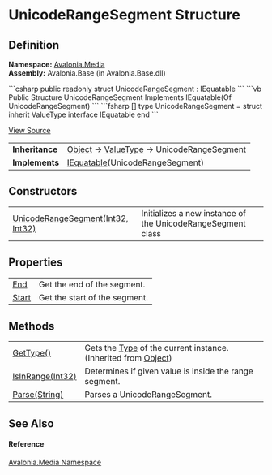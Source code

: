# UnicodeRangeSegment Structure




## Definition
**Namespace:** <a href="N_Avalonia_Media">Avalonia.Media</a>  
**Assembly:** Avalonia.Base (in Avalonia.Base.dll)

<Tabs groupId="api-code-preview">
<TabItem value="csharp" label="C#">
```csharp
public readonly struct UnicodeRangeSegment : IEquatable<UnicodeRangeSegment>
```
</TabItem>
<TabItem value="vb" label="VB">
```vb
Public Structure UnicodeRangeSegment
	Implements IEquatable(Of UnicodeRangeSegment)
```
</TabItem>
<TabItem value="fsharp" label="F#">
```fsharp
[<SealedAttribute>]
type UnicodeRangeSegment = 
    struct
        inherit ValueType
        interface IEquatable<UnicodeRangeSegment>
    end
```
</TabItem>
</Tabs>



<a href="https://github.com/AvaloniaUI/Avalonia/tree/master/src/Avalonia.Base/Media/UnicodeRange.cs" title="View the source code">View Source</a>

<table>
<tr><td><strong>Inheritance</strong></td><td><a href="https://learn.microsoft.com/dotnet/api/system.object" target="_blank" rel="noopener noreferrer">Object</a>  →  <a href="https://learn.microsoft.com/dotnet/api/system.valuetype" target="_blank" rel="noopener noreferrer">ValueType</a>  →  UnicodeRangeSegment</td></tr>
<tr><td><strong>Implements</strong></td><td><a href="https://learn.microsoft.com/dotnet/api/system.iequatable-1" target="_blank" rel="noopener noreferrer">IEquatable</a>(UnicodeRangeSegment)</td></tr>
</table>



## Constructors
<table>
<tr>
<td><a href="M_Avalonia_Media_UnicodeRangeSegment__ctor">UnicodeRangeSegment(Int32, Int32)</a></td>
<td>Initializes a new instance of the UnicodeRangeSegment class</td>
</tr>
</table>

## Properties
<table>
<tr>
<td><a href="P_Avalonia_Media_UnicodeRangeSegment_End">End</a></td>
<td>Get the end of the segment.</td>
</tr>
<tr>
<td><a href="P_Avalonia_Media_UnicodeRangeSegment_Start">Start</a></td>
<td>Get the start of the segment.</td>
</tr>
</table>

## Methods
<table>
<tr>
<td><a href="https://learn.microsoft.com/dotnet/api/system.object.gettype" target="_blank" rel="noopener noreferrer">GetType()</a></td>
<td>Gets the <a href="https://learn.microsoft.com/dotnet/api/system.type" target="_blank" rel="noopener noreferrer">Type</a> of the current instance.<br />(Inherited from <a href="https://learn.microsoft.com/dotnet/api/system.object" target="_blank" rel="noopener noreferrer">Object</a>)</td>
</tr>
<tr>
<td><a href="M_Avalonia_Media_UnicodeRangeSegment_IsInRange">IsInRange(Int32)</a></td>
<td>Determines if given value is inside the range segment.</td>
</tr>
<tr>
<td><a href="M_Avalonia_Media_UnicodeRangeSegment_Parse">Parse(String)</a></td>
<td>Parses a UnicodeRangeSegment.</td>
</tr>
</table>

## See Also


#### Reference
<a href="N_Avalonia_Media">Avalonia.Media Namespace</a>  

